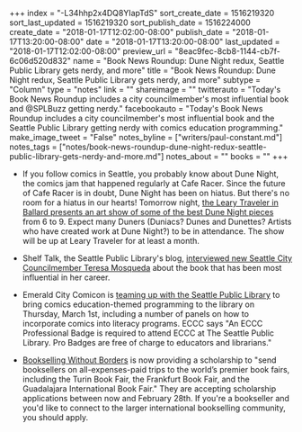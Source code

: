 +++
index = "-L34hhp2x4DQ8YIapTdS"
sort_create_date = 1516219320
sort_last_updated = 1516219320
sort_publish_date = 1516224000
create_date = "2018-01-17T12:02:00-08:00"
publish_date = "2018-01-17T13:20:00-08:00"
date = "2018-01-17T13:20:00-08:00"
last_updated = "2018-01-17T12:02:00-08:00"
preview_url = "8eac9fec-8cb8-1144-cb7f-6c06d520d832"
name = "Book News Roundup: Dune Night redux, Seattle Public Library gets nerdy, and more"
title = "Book News Roundup: Dune Night redux, Seattle Public Library gets nerdy, and more"
subtype = "Column"
type = "notes"
link = ""
shareimage = ""
twitterauto = "Today's Book News Roundup includes a city councilmember's most influential book and @SPLBuzz getting nerdy."
facebookauto = "Today's Book News Roundup includes a city councilmember's most influential book and the Seattle Public Library getting nerdy with comics education programming."
make_image_tweet = "False"
notes_byline = ["writers/paul-constant.md"]
notes_tags = ["notes/book-news-roundup-dune-night-redux-seattle-public-library-gets-nerdy-and-more.md"]
notes_about = ""
books = ""
+++
* If you follow comics in Seattle, you probably know about Dune Night, the comics jam that happened regularly at Cafe Racer. Since the future of Cafe Racer is in doubt, Dune Night has been on hiatus. But there's no room for a hiatus in our hearts! Tomorrow night, [the Leary Traveler in Ballard presents an art show of some of the best Dune Night pieces](http://www.laskycomics.com/blog/2018/1/14/the-dune-art-show) from 6 to 9. Expect many Duners (Duniacs? Dunes and Dunettes? Artists who have created work at Dune Night?) to be in attendance. The show will be up at Leary Traveler for at least a month.

* Shelf Talk, the Seattle Public Library's blog, [interviewed new Seattle City Councilmember Teresa Mosqueda](https://shelftalkblog.wordpress.com/2018/01/17/city-council-reads-teresa-mosqueda-citywide-position/) about the book that has been most influential in her career.

* Emerald City Comicon is [teaming up with the Seattle Public Library](http://www.emeraldcitycomiccon.com/Content/The-Seattle-Public-Library/) to bring comics education-themed programming to the library on Thursday, March 1st, including a number of panels on how to incorporate comics into literacy programs. ECCC says "An ECCC Professional Badge is required to attend ECCC at The Seattle Public Library. Pro Badges are free of charge to educators and librarians."

* [Bookselling Without Borders](https://www.booksellingwithoutborders.com) is now providing a scholarship to "send booksellers on all-expenses-paid trips to the world’s premier book fairs, including the Turin Book Fair, the Frankfurt Book Fair, and the Guadalajara International Book Fair." They are accepting scholarship applications between now and February 28th. If you're a bookseller and you'd like to connect to the larger international bookselling community, you should apply.


